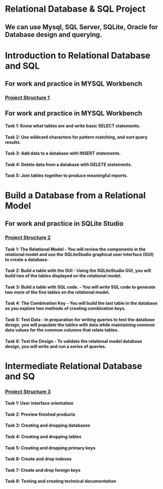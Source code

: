 # Relational Database & SQL Project
## We can use Mysql, SQL Server, SQLite, Oracle for Database design and querying.


# Introduction to Relational Database and SQL
## For work and practice in MYSQL Workbench
### [Project Structure 1](https://github.com/mahajan07/Relational-DB-SQL/blob/main/workbook.sql)
## For work and practice in MYSQL Workbench
#### Task 1: Know what tables are and write basic SELECT statements.
#### Task 2: Use wildcard characters for pattern matching, and sort query results.
#### Task 3: Add data to a database with INSERT statements.
#### Task 4: Delete data from a database with DELETE statements.
#### Task 5: Join tables together to produce meaningful reports.


# Build a Database from a Relational Model
## For work and practice in SQLite Studio
### [Project Structure 2](https://github.com/mahajan07/Relational-DB-SQL/blob/main/Building%20DB/VentureOut.db)

#### Task 1: The Relational Model - You will review the components in the relational model and use the SQLiteStudio graphical user interface (GUI) to create a database.
#### Task 2: Build a table with the GUI - Using the SQLiteStudio GUI, you will build two of the tables displayed on the relational model.
#### Task 3: Build a table with SQL code. - You will write SQL code to generate two more of the five tables on the relational model.
#### Task 4: The Combination Key - You will build the last table in the database as you explore two methods of creating combination keys.
#### Task 5: Test Data - In preparation for writing queries to test the database design, you will populate the tables with data while maintaining common data values for the common columns that relate tables.
#### Task 6: Test the Design - To validate the relational model database design, you will write and run a series of queries.


# Intermediate Relational Database and SQ
### [Project Structure 3](https://github.com/mahajan07/Relational-DB-SQL/blob/main/Intermediate/workbook.sql)
#### Task 1: User interface orientation
#### Task 2: Preview finished products
#### Task 3: Creating and dropping databases
#### Task 4: Creating and dropping tables
#### Task 5: Creating and dropping primary keys
#### Task 6: Create and drop indexes
#### Task 7: Create and drop foreign keys
#### Task 8: Testing and creating technical documentation
